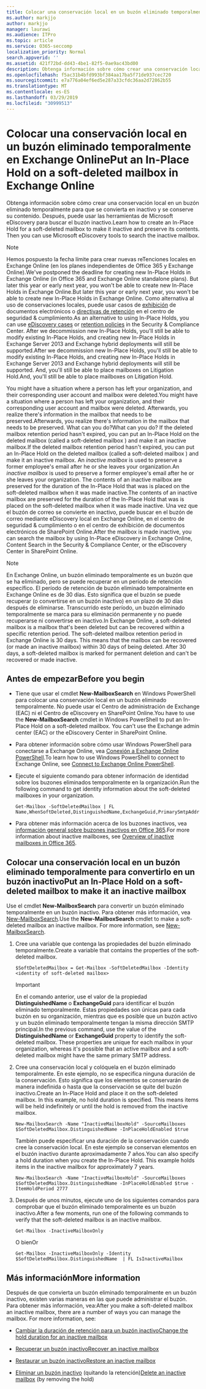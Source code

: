 ```yaml
---
title: Colocar una conservación local en un buzón eliminado temporalmente en Exchange Online
ms.author: markjjo
author: markjjo
manager: laurawi
ms.audience: ITPro
ms.topic: article
ms.service: O365-seccomp
localization_priority: Normal
search.appverid: ''
ms.assetid: 421f72bd-dd43-4be1-82f5-0ae9ac43bd00
description: Obtenga información sobre cómo crear una conservación local en un buzón eliminado temporalmente para que se convierta en inactivo y se conserve su contenido. Después, puede usar las herramientas de Microsoft eDiscovery para buscar el buzón inactivo.
ms.openlocfilehash: f5ac31b4bfd993bf384aa17ba5f71de937cec720
ms.sourcegitcommit: e7a776a04ef6ed5e287a33cfdc36aa2d72862b55
ms.translationtype: MT
ms.contentlocale: es-ES
ms.lasthandoff: 03/29/2019
ms.locfileid: "30999513"
---
```

# <a name="put-an-in-place-hold-on-a-soft-deleted-mailbox-in-exchange-online"></a><span data-ttu-id="fe536-104">Colocar una conservación local en un buzón eliminado temporalmente en Exchange Online</span><span class="sxs-lookup"><span data-stu-id="fe536-104">Put an In-Place Hold on a soft-deleted mailbox in Exchange Online</span></span>

<span data-ttu-id="fe536-p102">Obtenga información sobre cómo crear una conservación local en un buzón eliminado temporalmente para que se convierta en inactivo y se conserve su contenido. Después, puede usar las herramientas de Microsoft eDiscovery para buscar el buzón inactivo.</span><span class="sxs-lookup"><span data-stu-id="fe536-p102">Learn how to create an In-Place Hold for a soft-deleted mailbox to make it inactive and preserve its contents. Then you can use Microsoft eDiscovery tools to search the inactive mailbox.</span></span>
  
> [!NOTE]
> <span data-ttu-id="fe536-107">Hemos pospuesto la fecha límite para crear nuevas reTenciones locales en Exchange Online (en los planes independientes de Office 365 y Exchange Online).</span><span class="sxs-lookup"><span data-stu-id="fe536-107">We've postponed the deadline for creating new In-Place Holds in Exchange Online (in Office 365 and Exchange Online standalone plans).</span></span> <span data-ttu-id="fe536-108">But later this year or early next year, you won't be able to create new In-Place Holds in Exchange Online.</span><span class="sxs-lookup"><span data-stu-id="fe536-108">But later this year or early next year, you won't be able to create new In-Place Holds in Exchange Online.</span></span> <span data-ttu-id="fe536-109">Como alternativa al uso de conservaciones locales, puede usar casos de [exhibición](https://go.microsoft.com/fwlink/?linkid=780738) de documentos electrónicos o [directivas de retención](https://go.microsoft.com/fwlink/?linkid=827811) en el centro de seguridad & cumplimiento.</span><span class="sxs-lookup"><span data-stu-id="fe536-109">As an alternative to using In-Place Holds, you can use [eDiscovery cases](https://go.microsoft.com/fwlink/?linkid=780738) or [retention policies](https://go.microsoft.com/fwlink/?linkid=827811) in the Security & Compliance Center.</span></span> <span data-ttu-id="fe536-110">After we decommission new In-Place Holds, you'll still be able to modify existing In-Place Holds, and creating new In-Place Holds in Exchange Server 2013 and Exchange hybrid deployments will still be supported.</span><span class="sxs-lookup"><span data-stu-id="fe536-110">After we decommission new In-Place Holds, you'll still be able to modify existing In-Place Holds, and creating new In-Place Holds in Exchange Server 2013 and Exchange hybrid deployments will still be supported.</span></span> <span data-ttu-id="fe536-111">And, you'll still be able to place mailboxes on Litigation Hold.</span><span class="sxs-lookup"><span data-stu-id="fe536-111">And, you'll still be able to place mailboxes on Litigation Hold.</span></span> 
  
<span data-ttu-id="fe536-112">You might have a situation where a person has left your organization, and their corresponding user account and mailbox were deleted.</span><span class="sxs-lookup"><span data-stu-id="fe536-112">You might have a situation where a person has left your organization, and their corresponding user account and mailbox were deleted.</span></span> <span data-ttu-id="fe536-113">Afterwards, you realize there's information in the mailbox that needs to be preserved.</span><span class="sxs-lookup"><span data-stu-id="fe536-113">Afterwards, you realize there's information in the mailbox that needs to be preserved.</span></span> <span data-ttu-id="fe536-114">What can you do?</span><span class="sxs-lookup"><span data-stu-id="fe536-114">What can you do?</span></span> <span data-ttu-id="fe536-115">If the deleted mailbox retention period hasn't expired, you can put an In-Place Hold on the deleted mailbox (called a  soft-deleted mailbox ) and make it an inactive mailbox.</span><span class="sxs-lookup"><span data-stu-id="fe536-115">If the deleted mailbox retention period hasn't expired, you can put an In-Place Hold on the deleted mailbox (called a  soft-deleted mailbox ) and make it an inactive mailbox.</span></span> <span data-ttu-id="fe536-116">An  *inactive mailbox*  is used to preserve a former employee's email after he or she leaves your organization.</span><span class="sxs-lookup"><span data-stu-id="fe536-116">An  *inactive mailbox*  is used to preserve a former employee's email after he or she leaves your organization.</span></span> <span data-ttu-id="fe536-117">The contents of an inactive mailbox are preserved for the duration of the In-Place Hold that was is placed on the soft-deleted mailbox when it was made inactive.</span><span class="sxs-lookup"><span data-stu-id="fe536-117">The contents of an inactive mailbox are preserved for the duration of the In-Place Hold that was is placed on the soft-deleted mailbox when it was made inactive.</span></span> <span data-ttu-id="fe536-118">Una vez que el buzón de correo se convierte en inactivo, puede buscar en el buzón de correo mediante eDiscovery local en Exchange Online, en el centro de seguridad & cumplimiento o en el centro de exhibición de documentos electrónicos de SharePoint Online.</span><span class="sxs-lookup"><span data-stu-id="fe536-118">After the mailbox is made inactive, you can search the mailbox by using In-Place eDiscovery in Exchange Online, Content Search in the Security & Compliance Center, or the eDiscovery Center in SharePoint Online.</span></span> 
  
> [!NOTE]
> <span data-ttu-id="fe536-p105">En Exchange Online, un buzón eliminado temporalmente es un buzón que se ha eliminado, pero se puede recuperar en un período de retención específico. El período de retención de buzón eliminado temporalmente en Exchange Online es de 30 días. Esto significa que el buzón se puede recuperar (o convertirse en un buzón inactivo) en un plazo de 30 días después de eliminarse. Transcurrido este período, un buzón eliminado temporalmente se marca para su eliminación permanente y no puede recuperarse ni convertirse en inactivo.</span><span class="sxs-lookup"><span data-stu-id="fe536-p105">In Exchange Online, a soft-deleted mailbox is a mailbox that's been deleted but can be recovered within a specific retention period. The soft-deleted mailbox retention period in Exchange Online is 30 days. This means that the mailbox can be recovered (or made an inactive mailbox) within 30 days of being deleted. After 30 days, a soft-deleted mailbox is marked for permanent deletion and can't be recovered or made inactive.</span></span> 
  
## <a name="before-you-begin"></a><span data-ttu-id="fe536-123">Antes de empezar</span><span class="sxs-lookup"><span data-stu-id="fe536-123">Before you begin</span></span>

- <span data-ttu-id="fe536-p106">Tiene que usar el cmdlet **New-MailboxSearch** en Windows PowerShell para colocar una conservación local en un buzón eliminado temporalmente. No puede usar el Centro de administración de Exchange (EAC) ni el Centro de eDiscovery en SharePoint Online.</span><span class="sxs-lookup"><span data-stu-id="fe536-p106">You have to use the **New-MailboxSearch** cmdlet in Windows PowerShell to put an In-Place Hold on a soft-deleted mailbox. You can't use the Exchange admin center (EAC) or the eDiscovery Center in SharePoint Online.</span></span> 
    
- <span data-ttu-id="fe536-126">Para obtener información sobre cómo usar Windows PowerShell para conectarse a Exchange Online, vea [Conexión a Exchange Online PowerShell](https://go.microsoft.com/fwlink/p/?linkid=396554).</span><span class="sxs-lookup"><span data-stu-id="fe536-126">To learn how to use Windows PowerShell to connect to Exchange Online, see [Connect to Exchange Online PowerShell](https://go.microsoft.com/fwlink/p/?linkid=396554).</span></span>
    
- <span data-ttu-id="fe536-127">Ejecute el siguiente comando para obtener información de identidad sobre los buzones eliminados temporalmente en la organización.</span><span class="sxs-lookup"><span data-stu-id="fe536-127">Run the following command to get identity information about the soft-deleted mailboxes in your organization.</span></span> 
    
  ```
  Get-Mailbox -SoftDeletedMailbox | FL Name,WhenSoftDeleted,DistinguishedName,ExchangeGuid,PrimarySmtpAddress
  ```

- <span data-ttu-id="fe536-128">Para obtener más información acerca de los buzones inactivos, vea [información general sobre buzones inactivos en Office 365](inactive-mailboxes-in-office-365.md).</span><span class="sxs-lookup"><span data-stu-id="fe536-128">For more information about inactive mailboxes, see [Overview of inactive mailboxes in Office 365](inactive-mailboxes-in-office-365.md).</span></span>
    
## <a name="put-an-in-place-hold-on-a-soft-deleted-mailbox-to-make-it-an-inactive-mailbox"></a><span data-ttu-id="fe536-129">Colocar una conservación local en un buzón eliminado temporalmente para convertirlo en un buzón inactivo</span><span class="sxs-lookup"><span data-stu-id="fe536-129">Put an In-Place Hold on a soft-deleted mailbox to make it an inactive mailbox</span></span>

<span data-ttu-id="fe536-p107">Use el cmdlet **New-MailboxSearch** para convertir un buzón eliminado temporalmente en un buzón inactivo. Para obtener más información, vea [New-MailboxSearch](http://technet.microsoft.com/library/74303b47-bb49-407c-a43b-590356eae35c.aspx).</span><span class="sxs-lookup"><span data-stu-id="fe536-p107">Use the **New-MailboxSearch** cmdlet to make a soft-deleted mailbox an inactive mailbox. For more information, see [New-MailboxSearch](http://technet.microsoft.com/library/74303b47-bb49-407c-a43b-590356eae35c.aspx).</span></span>
  
1. <span data-ttu-id="fe536-132">Cree una variable que contenga las propiedades del buzón eliminado temporalmente.</span><span class="sxs-lookup"><span data-stu-id="fe536-132">Create a variable that contains the properties of the soft-deleted mailbox.</span></span> 
    
   ```
   $SoftDeletedMailbox = Get-Mailbox -SoftDeletedMailbox -Identity <identity of soft-deleted mailbox>
   ```

    > [!IMPORTANT]
    > <span data-ttu-id="fe536-p108">En el comando anterior, use el valor de la propiedad **DistinguishedName** o **ExchangeGuid** para identificar el buzón eliminado temporalmente. Estas propiedades son únicas para cada buzón en su organización, mientras que es posible que un buzón activo y un buzón eliminado temporalmente tengan la misma dirección SMTP principal.</span><span class="sxs-lookup"><span data-stu-id="fe536-p108">In the previous command, use the value of the **DistinguishedName** or **ExchangeGuid** property to identify the soft-deleted mailbox. These properties are unique for each mailbox in your organization, whereas it's possible that an active mailbox and a soft-deleted mailbox might have the same primary SMTP address.</span></span> 
  
2. <span data-ttu-id="fe536-p109">Cree una conservación local y colóquela en el buzón eliminado temporalmente. En este ejemplo, no se especifica ninguna duración de la conservación. Esto significa que los elementos se conservarán de manera indefinida o hasta que la conservación se quite del buzón inactivo.</span><span class="sxs-lookup"><span data-stu-id="fe536-p109">Create an In-Place Hold and place it on the soft-deleted mailbox. In this example, no hold duration is specified. This means items will be held indefinitely or until the hold is removed from the inactive mailbox.</span></span>
    
   ```
   New-MailboxSearch -Name "InactiveMailboxHold" -SourceMailboxes $SoftDeletedMailbox.DistinguishedName -InPlaceHoldEnabled $true
    ```
   <span data-ttu-id="fe536-p110">También puede especificar una duración de la conservación cuando cree la conservación local. En este ejemplo se conservan elementos en el buzón inactivo durante aproximadamente 7 años.</span><span class="sxs-lookup"><span data-stu-id="fe536-p110">You can also specify a hold duration when you create the In-Place Hold. This example holds items in the inactive mailbox for approximately 7 years.</span></span>
    
   ```
   New-MailboxSearch -Name "InactiveMailboxHold" -SourceMailboxes $SoftDeletedMailbox.DistinguishedName -InPlaceHoldEnabled $true -ItemHoldPeriod 2777
   ```

3. <span data-ttu-id="fe536-140">Después de unos minutos, ejecute uno de los siguientes comandos para comprobar que el buzón eliminado temporalmente es un buzón inactivo.</span><span class="sxs-lookup"><span data-stu-id="fe536-140">After a few moments, run one of the following commands to verify that the soft-deleted mailbox is an inactive mailbox.</span></span>
    
   ```
   Get-Mailbox -InactiveMailboxOnly
   ```

    <span data-ttu-id="fe536-141">O bien</span><span class="sxs-lookup"><span data-stu-id="fe536-141">Or</span></span>
    
   ```
   Get-Mailbox -InactiveMailboxOnly -Identity $SoftDeletedMailbox.DistinguishedName  | FL IsInactiveMailbox
   ```

## <a name="more-information"></a><span data-ttu-id="fe536-142">Más información</span><span class="sxs-lookup"><span data-stu-id="fe536-142">More information</span></span>

<span data-ttu-id="fe536-p111">Después de que convierta un buzón eliminado temporalmente en un buzón inactivo, existen varias maneras en las que puede administrar el buzón. Para obtener más información, vea:</span><span class="sxs-lookup"><span data-stu-id="fe536-p111">After you make a soft-deleted mailbox an inactive mailbox, there are a number of ways you can manage the mailbox. For more information, see:</span></span>
  
- [<span data-ttu-id="fe536-145">Cambiar la duración de retención para un buzón inactivo</span><span class="sxs-lookup"><span data-stu-id="fe536-145">Change the hold duration for an inactive mailbox</span></span>](change-the-hold-duration-for-an-inactive-mailbox.md)
    
- [<span data-ttu-id="fe536-146">Recuperar un buzón inactivo</span><span class="sxs-lookup"><span data-stu-id="fe536-146">Recover an inactive mailbox</span></span>](recover-an-inactive-mailbox.md)
    
- [<span data-ttu-id="fe536-147">Restaurar un buzón inactivo</span><span class="sxs-lookup"><span data-stu-id="fe536-147">Restore an inactive mailbox</span></span>](restore-an-inactive-mailbox.md)
    
- <span data-ttu-id="fe536-148">[Eliminar un buzón inactivo](delete-an-inactive-mailbox.md) (quitando la retención)</span><span class="sxs-lookup"><span data-stu-id="fe536-148">[Delete an inactive mailbox](delete-an-inactive-mailbox.md) (by removing the hold)</span></span>
